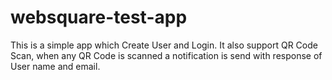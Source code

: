 # websquare-test-app

This is a simple app which Create User and Login.
It also support QR Code Scan, when any QR Code is scanned a notification is send with response of User name and email.
